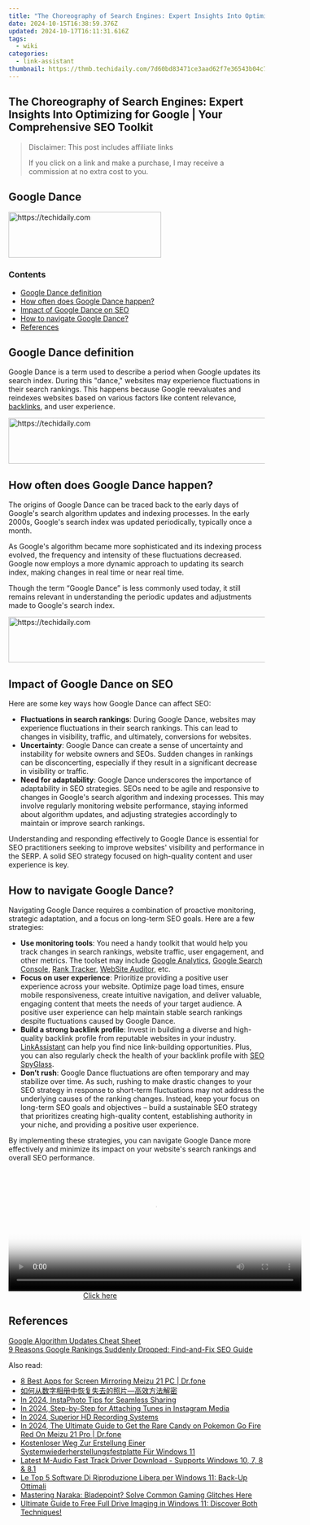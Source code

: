 ```yaml
---
title: "The Choreography of Search Engines: Expert Insights Into Optimizing for Google | Your Comprehensive SEO Toolkit"
date: 2024-10-15T16:38:59.376Z
updated: 2024-10-17T16:11:31.616Z
tags:
  - wiki
categories:
  - link-assistant
thumbnail: https://thmb.techidaily.com/7d60bd83471ce3aad62f7e36543b04c731bcd80b3b2e4d4cbbcd899202078565.jpg
---
```


## The Choreography of Search Engines: Expert Insights Into Optimizing for Google | Your Comprehensive SEO Toolkit

>  Disclaimer: This post includes affiliate links
>
>  If you click on a link and make a purchase, I may receive a commission at no extra cost to you.
>

## Google Dance

<!-- affiliate ads begin -->
<a href="https://aligracehair.sjv.io/c/5597632/2135400/19272" target="_top" id="2135400">
  <img src="//a.impactradius-go.com/display-ad/19272-2135400" border="0" alt="https://techidaily.com" width="300" height="90"/>
</a>
<img height="0" width="0" src="https://aligracehair.sjv.io/i/5597632/2135400/19272" style="position:absolute;visibility:hidden;" border="0" />
<!-- affiliate ads end -->

### Contents

* [Google Dance definition](https://tools.techidaily.com/link-assistant/products/)
* [How often does Google Dance happen?](https://tools.techidaily.com/link-assistant/products/)
* [Impact of Google Dance on SEO](https://tools.techidaily.com/link-assistant/products/)
* [How to navigate Google Dance?](https://tools.techidaily.com/link-assistant/products/)
* [References](https://tools.techidaily.com/link-assistant/products/)

## Google Dance definition

Google Dance is a term used to describe a period when Google updates its search index. During this "dance," websites may experience fluctuations in their search rankings. This happens because Google reevaluates and reindexes websites based on various factors like content relevance, [backlinks](https://tools.techidaily.com/link-assistant/products/), and user experience.

<!-- affiliate ads begin -->
<a href="https://appsumo.8odi.net/c/5597632/2068426/7443" target="_top" id="2068426">
  <img src="//a.impactradius-go.com/display-ad/7443-2068426" border="0" alt="https://techidaily.com" width="728" height="90"/>
</a>
<img height="0" width="0" src="https://appsumo.8odi.net/i/5597632/2068426/7443" style="position:absolute;visibility:hidden;" border="0" />
<!-- affiliate ads end -->

## How often does Google Dance happen?

The origins of Google Dance can be traced back to the early days of Google's search algorithm updates and indexing processes. In the early 2000s, Google's search index was updated periodically, typically once a month.

As Google's algorithm became more sophisticated and its indexing process evolved, the frequency and intensity of these fluctuations decreased. Google now employs a more dynamic approach to updating its search index, making changes in real time or near real time.

Though the term “Google Dance” is less commonly used today, it still remains relevant in understanding the periodic updates and adjustments made to Google's search index.

<!-- affiliate ads begin -->
<a href="https://appsumo.8odi.net/c/5597632/2111982/7443" target="_top" id="2111982">
  <img src="//a.impactradius-go.com/display-ad/7443-2111982" border="0" alt="https://techidaily.com" width="728" height="90"/>
</a>
<img height="0" width="0" src="https://appsumo.8odi.net/i/5597632/2111982/7443" style="position:absolute;visibility:hidden;" border="0" />
<!-- affiliate ads end -->

## Impact of Google Dance on SEO

Here are some key ways how Google Dance can affect SEO:

* **Fluctuations in search rankings**: During Google Dance, websites may experience fluctuations in their search rankings. This can lead to changes in visibility, traffic, and ultimately, conversions for websites.
* **Uncertainty**: Google Dance can create a sense of uncertainty and instability for website owners and SEOs. Sudden changes in rankings can be disconcerting, especially if they result in a significant decrease in visibility or traffic.
* **Need for adaptability**: Google Dance underscores the importance of adaptability in SEO strategies. SEOs need to be agile and responsive to changes in Google's search algorithm and indexing processes. This may involve regularly monitoring website performance, staying informed about algorithm updates, and adjusting strategies accordingly to maintain or improve search rankings.

Understanding and responding effectively to Google Dance is essential for SEO practitioners seeking to improve websites' visibility and performance in the SERP. A solid SEO strategy focused on high-quality content and user experience is key.

## How to navigate Google Dance?

Navigating Google Dance requires a combination of proactive monitoring, strategic adaptation, and a focus on long-term SEO goals. Here are a few strategies:

* **Use monitoring tools**: You need a handy toolkit that would help you track changes in search rankings, website traffic, user engagement, and other metrics. The toolset may include [Google Analytics](https://analytics.google.com/analytics/web/provision/#/provision), [Google Search Console](https://search.google.com/search-console/welcome), [Rank Tracker](https://tools.techidaily.com/link-assistant/products/), [WebSite Auditor](https://tools.techidaily.com/link-assistant/products/), etc.
* **Focus on user experience**: Prioritize providing a positive user experience across your website. Optimize page load times, ensure mobile responsiveness, create intuitive navigation, and deliver valuable, engaging content that meets the needs of your target audience. A positive user experience can help maintain stable search rankings despite fluctuations caused by Google Dance.
* **Build a strong backlink profile**: Invest in building a diverse and high-quality backlink profile from reputable websites in your industry. [LinkAssistant](https://tools.techidaily.com/link-assistant/products/) can help you find nice link-building opportunities. Plus, you can also regularly check the health of your backlink profile with [SEO SpyGlass](https://tools.techidaily.com/link-assistant/products/).
* **Don’t rush**: Google Dance fluctuations are often temporary and may stabilize over time. As such, rushing to make drastic changes to your SEO strategy in response to short-term fluctuations may not address the underlying causes of the ranking changes. Instead, keep your focus on long-term SEO goals and objectives – build a sustainable SEO strategy that prioritizes creating high-quality content, establishing authority in your niche, and providing a positive user experience.

By implementing these strategies, you can navigate Google Dance more effectively and minimize its impact on your website's search rankings and overall SEO performance.

<!-- affiliate ads begin -->
<span id="1983471">
					<video width="576" height="240" style="cursor:pointer"
           poster="//a.impactradius-go.com/display-clicktoplayimage/1983471.png"
           onclick="if(!this.playClicked){this.play();this.setAttribute('controls',true);this.playClicked=true;}">
	   <source src="//a.impactradius-go.com/display-ad/22993-1983471">
	   <img src="//a.impactradius-go.com/display-clicktoplayimage/1983471.png" style="border: none; height: 100%; width: 100%; object-fit: contain">
	</video>
	<div style="width:360px;text-align:center"><a href="javascript:window.open(decodeURIComponent('https%3A%2F%2Fhomestyler.sjv.io%2Fc%2F5597632%2F1983471%2F22993'), '_blank');void(0);">Click here</a></div>
</span>
<img height="0" width="0" src="https://imp.pxf.io/i/5597632/1983471/22993" style="position:absolute;visibility:hidden;" border="0" />
<!-- affiliate ads end -->

## References

[Google Algorithm Updates Cheat Sheet](https://tools.techidaily.com/link-assistant/products/)  
[9 Reasons Google Rankings Suddenly Dropped: Find-and-Fix SEO Guide](https://tools.techidaily.com/link-assistant/products/)

<ins class="adsbygoogle"
     style="display:block"
     data-ad-format="autorelaxed"
     data-ad-client="ca-pub-7571918770474297"
     data-ad-slot="1223367746"></ins>

<ins class="adsbygoogle"
     style="display:block"
     data-ad-client="ca-pub-7571918770474297"
     data-ad-slot="8358498916"
     data-ad-format="auto"
     data-full-width-responsive="true"></ins>

<span class="atpl-alsoreadstyle">Also read:</span>
<div><ul>
<li><a href="https://screen-mirror.techidaily.com/8-best-apps-for-screen-mirroring-meizu-21-pc-drfone-by-drfone-android/"><u>8 Best Apps for Screen Mirroring Meizu 21 PC | Dr.fone</u></a></li>
<li><a href="https://win-top.techidaily.com/5aac5l2v5luo5pww5a2x55u45yam5lit5ogi5asn5asx5y6755qe54wn54mh4ocu6auy5pwi5pa55rov6kej5aplusg/"><u>如何从数字相册中恢复失去的照片—高效方法解密</u></a></li>
<li><a href="https://some-guidance.techidaily.com/in-2024-instaphoto-tips-for-seamless-sharing/"><u>In 2024, InstaPhoto Tips for Seamless Sharing</u></a></li>
<li><a href="https://instagram-clips.techidaily.com/in-2024-step-by-step-for-attaching-tunes-in-instagram-media/"><u>In 2024, Step-by-Step for Attaching Tunes in Instagram Media</u></a></li>
<li><a href="https://video-capture.techidaily.com/in-2024-superior-hd-recording-systems/"><u>In 2024, Superior HD Recording Systems</u></a></li>
<li><a href="https://android-pokemon-go.techidaily.com/in-2024-the-ultimate-guide-to-get-the-rare-candy-on-pokemon-go-fire-red-on-meizu-21-pro-drfone-by-drfone-virtual-android/"><u>In 2024, The Ultimate Guide to Get the Rare Candy on Pokemon Go Fire Red On Meizu 21 Pro | Dr.fone</u></a></li>
<li><a href="https://win-top.techidaily.com/kostenloser-weg-zur-erstellung-einer-systemwiederherstellungsfestplatte-fur-windows-11/"><u>Kostenloser Weg Zur Erstellung Einer Systemwiederherstellungsfestplatte Für Windows 11</u></a></li>
<li><a href="https://win-amazing.techidaily.com/latest-m-audio-fast-track-driver-download-supports-windows-10-7-8-and-81/"><u>Latest M-Audio Fast Track Driver Download - Supports Windows 10, 7, 8 & 8.1</u></a></li>
<li><a href="https://win-top.techidaily.com/le-top-5-software-di-riproduzione-libera-per-windows-11-back-up-ottimali/"><u>Le Top 5 Software Di Riproduzione Libera per Windows 11: Back-Up Ottimali</u></a></li>
<li><a href="https://win-blog.techidaily.com/1723007219137-mastering-naraka-bladepoint-solve-common-gaming-glitches-here/"><u>Mastering Naraka: Bladepoint? Solve Common Gaming Glitches Here</u></a></li>
<li><a href="https://win-top.techidaily.com/ultimate-guide-to-free-full-drive-imaging-in-windows-11-discover-both-techniques/"><u>Ultimate Guide to Free Full Drive Imaging in Windows 11: Discover Both Techniques!</u></a></li>
</ul></div>

